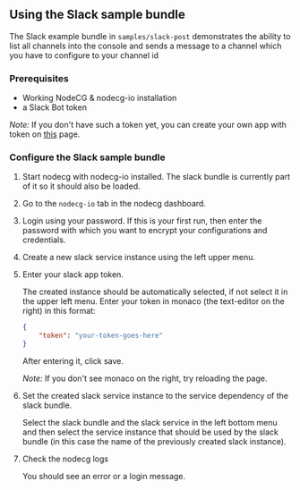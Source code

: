 ## Using the Slack sample bundle

The Slack example bundle in `samples/slack-post` demonstrates the ability to list all channels into the console and sends a message to a channel which you have to configure to your channel id

### Prerequisites

-   Working NodeCG & nodecg-io installation
-   a Slack Bot token

_Note:_ If you don't have such a token yet, you can create your own app with token on [this](https://app.slack.com/apps-manage/) page.

### Configure the Slack sample bundle

1. Start nodecg with nodecg-io installed. The slack bundle is currently part of it so it should also be loaded.

2. Go to the `nodecg-io` tab in the nodecg dashboard.

3. Login using your password. If this is your first run, then enter the password with which you want to encrypt your configurations and credentials.

4. Create a new slack service instance using the left upper menu.

5. Enter your slack app token.

    The created instance should be automatically selected, if not select it in the upper left menu. Enter your token in monaco (the text-editor on the right) in this format:

    ```json
    {
        "token": "your-token-goes-here"
    }
    ```

    After entering it, click save.

    _Note:_ If you don't see monaco on the right, try reloading the page.

6. Set the created slack service instance to the service dependency of the slack bundle.

    Select the slack bundle and the slack service in the left bottom menu and then select the service instance that should be used by the slack bundle (in this case the name of the previously created slack instance).

7. Check the nodecg logs

    You should see an error or a login message.
